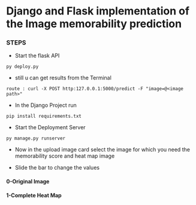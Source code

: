 # Django and Flask implementation of the Image memorability prediction

### STEPS
* Start the flask API 
```
py deploy.py
```
* still u can get results from the Terminal
```
route : curl -X POST http:127.0.0.1:5000/predict -F "image=@<image path>"
````
* In the Django Project run 
```
pip install requirements.txt
```
* Start the Deployment Server
```
py manage.py runserver
```
* Now in the upload image card select the image for which you need the memorability score and heat map image

* Slide the bar to change the values
#### 0-Original Image
#### 1-Complete Heat Map
